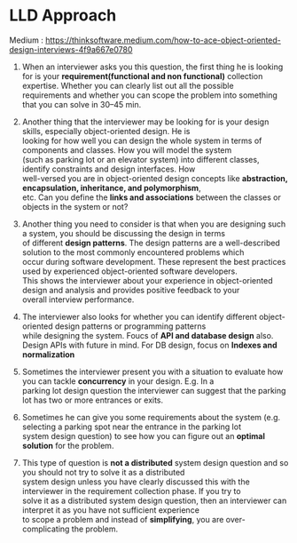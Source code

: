 # LLD Approach

Medium : https://thinksoftware.medium.com/how-to-ace-object-oriented-design-interviews-4f9a667e0780

1. When an interviewer asks you this question, the first thing he is looking for is your 
**requirement(functional and non functional)** collection expertise. Whether you can clearly list out all the possible \
requirements and whether you can scope the problem into something that you can solve in 30–45 min.

2. Another thing that the interviewer may be looking for is your design skills, especially object-oriented design. He is \
looking for how well you can design the whole system in terms of components and classes. How you will model the system \
(such as parking lot or an elevator system) into different classes, identify constraints and design interfaces. How \
well-versed you are in object-oriented design concepts like **abstraction, encapsulation, inheritance, and polymorphism**, \
etc. Can you define the **links and associations** between the classes or objects in the system or not?

3. Another thing you need to consider is that when you are designing such a system, you should be discussing the design in terms \
of different **design patterns**. The design patterns are a well-described solution to the most commonly encountered problems which \
occur during software development. These represent the best practices used by experienced object-oriented software developers. \
This shows the interviewer about your experience in object-oriented design and analysis and provides positive feedback to your \
overall interview performance.

4. The interviewer also looks for whether you can identify different object-oriented design patterns or programming patterns \
while designing the system. Foucs of **API and database design** also. Design APIs with future in mind. For DB design, focus on
**Indexes and normalization** 

5. Sometimes the interviewer present you with a situation to evaluate how you can tackle **concurrency** in your design. E.g. In a \
parking lot design question the interviewer can suggest that the parking lot has two or more entrances or exits.

6. Sometimes he can give you some requirements about the system (e.g. selecting a parking spot near the entrance in the parking lot \
system design question) to see how you can figure out an **optimal solution** for the problem.

7. This type of question is **not a distributed** system design question and so you should not try to solve it as a distributed \
system design unless you have clearly discussed this with the interviewer in the requirement collection phase. If you try to \
solve it as a distributed system design question, then an interviewer can interpret it as you have not sufficient experience \
to scope a problem and instead of **simplifying**, you are over-complicating the problem. 
